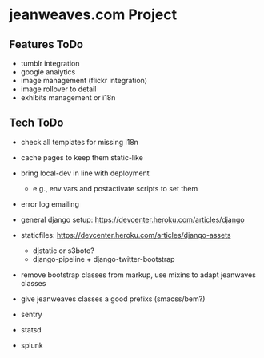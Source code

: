 # jeanweaves.com Project

## Features ToDo

* tumblr integration
* google analytics
* image management (flickr integration)
* image rollover to detail
* exhibits management or i18n

## Tech ToDo

* check all templates for missing i18n
* cache pages to keep them static-like
* bring local-dev in line with deployment
  * e.g., env vars and postactivate scripts to set them
* error log emailing

* general django setup: https://devcenter.heroku.com/articles/django
* staticfiles: https://devcenter.heroku.com/articles/django-assets
  * djstatic or s3boto?
  * django-pipeline + django-twitter-bootstrap
* remove bootstrap classes from markup, use mixins to adapt jeanwaves classes
* give jeanweaves classes a good prefixs (smacss/bem?)
* sentry
* statsd
* splunk
